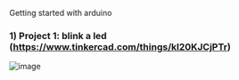 Getting started with arduino

### 1) Project 1: blink a led (https://www.tinkercad.com/things/kl20KJCjPTr)
![image](https://user-images.githubusercontent.com/94420252/228684217-e18b19ae-0877-430f-a455-cbd3a5dcbc4e.png)


